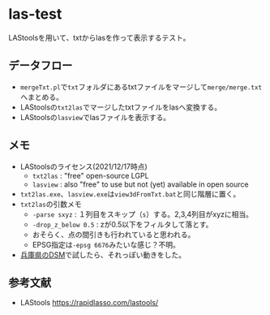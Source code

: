 # las-test

LAStoolsを用いて、txtからlasを作って表示するテスト。

## データフロー

* `mergeTxt.pl`で`txt`フォルダにあるtxtファイルをマージして`merge/merge.txt`へまとめる。
* LAStoolsの`txt2las`でマージしたtxtファイルをlasへ変換する。
* LAStoolsの`lasview`でlasファイルを表示する。

## メモ

* LAStoolsのライセンス(2021/12/17時点)
	* `txt2las` : "free" open-source LGPL
	* `lasview` : also "free" to use but not (yet) available in open source
* `txt2las.exe`、`lasview.exe`は`view3dFromTxt.bat`と同じ階層に置く。
* `txt2las`の引数メモ
	* `-parse sxyz` : １列目をスキップ（`s`）する。2,3,4列目がxyzに相当。
	* `-drop_z_below 0.5` : zが0.5以下をフィルタして落とす。
	* おそらく、点の間引きも行われていると思われる。
	* EPSG指定は`-epsg 6676`みたいな感じ？不明。
* [兵庫県のDSM](https://www.geospatial.jp/ckan/dataset/2010-2018-hyogo-geo-dsm)で試したら、それっぽい動きをした。

## 参考文献

* LAStools https://rapidlasso.com/lastools/

